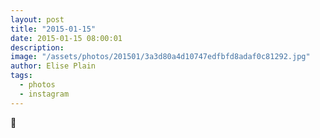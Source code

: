 ```yaml
---
layout: post
title: "2015-01-15"
date: 2015-01-15 08:00:01
description: 
image: "/assets/photos/201501/3a3d80a4d10747edfbfd8adaf0c81292.jpg"
author: Elise Plain
tags: 
  - photos
  - instagram
---
```


🍦
<p></p>

